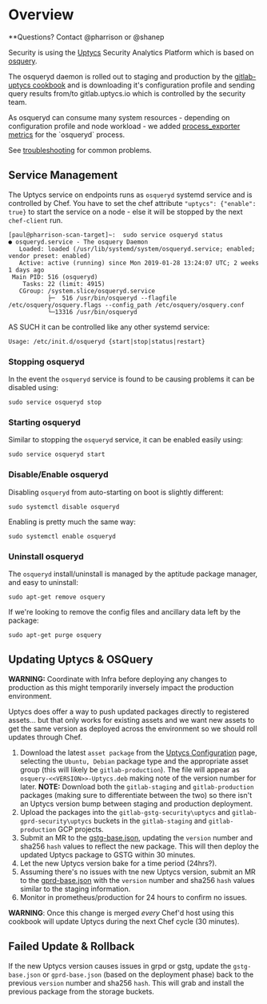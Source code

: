 # Overview

**Questions? Contact @pharrison or @shanep

Security is using the [Uptycs](https://www.uptycs.com/) Security Analytics Platform which is based on [osquery](https://osquery.io/).

The osqueryd daemon is rolled out to staging and production by the [gitlab-uptycs cookbook](https://gitlab.com/gitlab-cookbooks/gitlab-uptycs) and is downloading it's configuration profile and sending query results from/to gitlab.uptycs.io which is controlled by the security team.

As osqueryd can consume many system resources - depending on configuration profile and node workload - we added [process_exporter metrics](https://prometheus.gprd.gitlab.net/graph?g0.range_input=30m&g0.expr=rate(namedprocess_namegroup_cpu_user_seconds_total%7Bgroupname%3D%22osqueryd%22%7D%5B5m%5D)&g0.tab=0) for the `osqueryd` process.

See [troubleshooting](../troubleshooting/uptycs_osqueryd.md) for common problems.

## Service Management

The Uptycs service on endpoints runs as `osqueryd` systemd service and is controlled by Chef. You have to set the chef attribute
`"uptycs": {"enable": true}` to start the service on a node - else it will be stopped by the next `chef-client` run.

```
[paul@pharrison-scan-target]~:  sudo service osqueryd status
● osqueryd.service - The osquery Daemon
   Loaded: loaded (/usr/lib/systemd/system/osqueryd.service; enabled; vendor preset: enabled)
   Active: active (running) since Mon 2019-01-28 13:24:07 UTC; 2 weeks 1 days ago
 Main PID: 516 (osqueryd)
    Tasks: 22 (limit: 4915)
   CGroup: /system.slice/osqueryd.service
           ├─  516 /usr/bin/osqueryd --flagfile /etc/osquery/osquery.flags --config_path /etc/osquery/osquery.conf
           └─13316 /usr/bin/osqueryd
```

AS SUCH it can be controlled like any other systemd service:

```
Usage: /etc/init.d/osqueryd {start|stop|status|restart}
```

### Stopping osqueryd

In the event the `osqueryd` service is found to be causing problems it can be disabled using:

```
sudo service osqueryd stop
```

### Starting osqueryd

Similar to stopping the `osqueryd` service, it can be enabled easily using:

```
sudo service osqueryd start
```

### Disable/Enable osqueryd

Disabling `osqueryd` from auto-starting on boot is slightly different:

```
sudo systemctl disable osqueryd
```

Enabling is pretty much the same way:

```
sudo systemctl enable osqueryd
```

### Uninstall osqueryd

The `osqueryd` install/uninstall is managed by the aptitude package manager, and easy to uninstall:

```
sudo apt-get remove osquery
```

If we're looking to remove the config files and ancillary data left by the package:

```
sudo apt-get purge osquery
```

## Updating Uptycs & OSQuery

**WARNING:** Coordinate with Infra before deploying any changes to production as this might temporarily inversely impact the production environment.

Uptycs does offer a way to push updated packages directly to registered assets... but that only works for existing assets and we want new assets to get the same version as deployed across the environment so we should roll updates through Chef.

1. Download the latest `asset package` from the [Uptycs Configuration](https://gitlab.uptycs.io/ui/config) page, selecting the `Ubuntu, Debian` package type and the appropriate asset group (this will likely be `gitlab-production`).  The file will appear as `osquery-<<VERSION>>-Uptycs.deb` making note of the version number for later.  **NOTE:** Download both the `gitlab-staging` and `gitlab-production` packages (making sure to differentiate between the two) so there isn't an Uptycs version bump between staging and production deployment.
1. Upload the packages into the `gitlab-gstg-security\uptycs` and `gitlab-gprd-security\uptycs` buckets in the `gitlab-staging` and `gitlab-production` GCP projects.
1. Submit an MR to the [gstg-base.json](https://ops.gitlab.net/gitlab-cookbooks/chef-repo/blob/master/roles/gstg-base.json), updating the `version` number and sha256 `hash` values to reflect the new package. This will then deploy the updated Uptycs package to GSTG within 30 minutes.
1. Let the new Uptycs version bake for a time period (24hrs?).
1. Assuming there's no issues with tne new Uptycs version, submit an MR to the [gprd-base.json](https://ops.gitlab.net/gitlab-cookbooks/chef-repo/blob/master/roles/gprd-base.json) with the `version` number and sha256 `hash` values similar to the staging information.
1. Monitor in prometheus/production for 24 hours to confirm no issues.

**WARNING**: Once this change is merged _every_ Chef'd host using this cookbook will update Uptycs during the next Chef cycle (30 minutes).

## Failed Update & Rollback

If the new Uptycs version causes issues in grpd or gstg, update the `gstg-base.json` or `gprd-base.json` (based on the deployment phase) back to the previous `version` number and sha256 `hash`.  This will grab and install the previous package from the storage buckets.